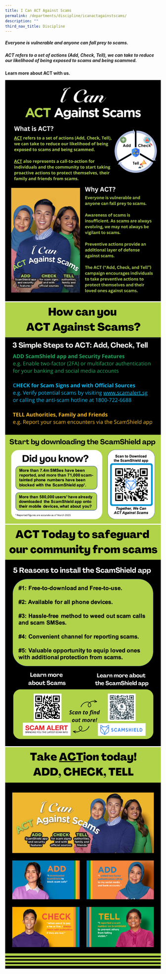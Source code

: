 ```yaml
---
title: I Can ACT Against Scams
permalink: /departments/discipline/icanactagainstscams/
description: ""
third_nav_title: Discipline
---
```

##### Everyone is vulnerable and anyone can fall prey to scams.
##### 
##### ACT refers to a set of actions (Add, Check, Tell), we can take to reduce our likelihood of being exposed to scams and being scammed.
##### 
**Learn more about ACT with us.**

![](/images/attachment%205%20-%20act%20and%20scamshield%20infographic%20for%20moe%20(special%20broadcast)_page-0001.jpg)
![](/images/attachment%205%20-%20act%20and%20scamshield%20infographic%20for%20moe%20(special%20broadcast)_page-0002.jpg)![](/images/attachment%205%20-%20act%20and%20scamshield%20infographic%20for%20moe%20(special%20broadcast)_page-0003.jpg)
![](/images/attachment%205%20-%20act%20and%20scamshield%20infographic%20for%20moe%20(special%20broadcast)_page-0004.jpg)